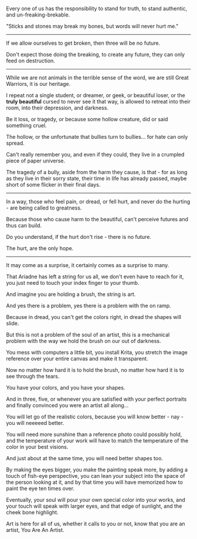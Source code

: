 Every one of us has the responsibility to stand for truth,
to stand authentic, and un-freaking-brekable.

"Sticks and stones may break my bones,
but words will never hurt me."

---

If we allow ourselves to get broken,
then three will be no future.

Don't expect those doing the breaking,
to create any future, they can only feed on destruction.

---

While we are not animals in the terrible sense of the word,
we are still Great Warriors, it is our heritage.

I repeat not a single student, or dreamer, or geek, or beautiful loser, or the __truly beautiful__ cursed to never see it that way,
is allowed to retreat into their room, into their depression, and darkness.

Be it loss, or tragedy, or because some hollow creature,
did or said something cruel.

The hollow,
or the unfortunate that bullies turn to bullies... for hate can only spread.

Can't really remember you,
and even if they could, they live in a crumpled piece of paper universe.

The tragedy of a bully, aside from the harm they cause, is that - for as long as they live in their sorry state,
their time in life has already passed, maybe short of some flicker in their final days.

---

In a way, those who feel pain, or dread, or fell hurt,
and never do the hurting - are being called to greatness.

Because those who cause harm to the beautiful,
can't perceive futures and thus can build.

Do you understand,
if the hurt don't rise - there is no future.

The hurt,
are the only hope.

---

It may come as a surprise,
it certainly comes as a surprise to many.

That Ariadne has left a string for us all,
we don't even have to reach for it, you just need to touch your index finger to your thumb.

And imagine you are holding a brush,
the string is art.

And yes there is a problem,
yes there is a problem with the on ramp.

Because in dread,
you can't get the colors right, in dread the shapes will slide.

But this is not a problem of the soul of an artist,
this is a mechanical problem with the way we hold the brush on our out of darkness.

You mess with computers a little bit, you install Krita,
you stretch the image reference over your entire canvas and make it transparent.

Now no matter how hard it is to hold the brush,
no matter how hard it is to see through the tears.

You have your colors,
and you have your shapes.

And in three, five,
or whenever you are satisfied with your perfect portraits and finally convinced you were an artist all along...

You will let go of the realistic colors,
because you will know better - nay - you will neeeeed better.

You will need more sunshine than a reference photo could possibly hold,
and the temperature of your work will have to match the temperature of the color in your best visions.

And just about at the same time,
you will need better shapes too.

By making the eyes bigger, you make the painting speak more, by adding a touch of fish-eye perspective, you can lean your subject into the space of the person looking at it,
and by that time you will have memorized how to paint the eye ten times over.

Eventually, your soul will pour your own special color into your works,
and your touch will speak with larger eyes, and that edge of sunlight, and the cheek bone highlight.

Art is here for all of us, whether it calls to you or not, know that you are an artist,
You Are An Artist.
